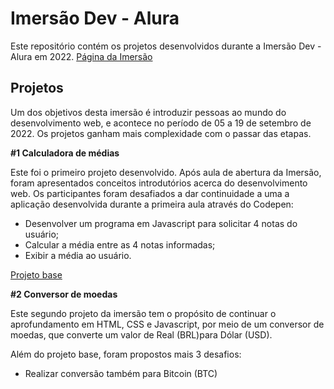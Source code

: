 # Imersão Dev - Alura

Este repositório contém os projetos desenvolvidos durante a Imersão Dev - Alura em 2022.
[Página da Imersão](https://imersao.dev/)

## Projetos

Um dos objetivos desta imersão é introduzir pessoas ao mundo do desenvolvimento web, e acontece no período de 05 a 19 de setembro de 2022.
Os projetos ganham mais complexidade com o passar das etapas.

**#1 Calculadora de médias**

Este foi o primeiro projeto desenvolvido. Após aula de abertura da Imersão, foram apresentados conceitos introdutórios acerca do desenvolvimento web.
Os participantes foram desafiados a dar continuidade a uma a aplicação desenvolvida durante a primeira aula através do Codepen:

- Desenvolver um programa em Javascript para solicitar 4 notas do usuário;
- Calcular a média entre as 4 notas informadas;
- Exibir a média ao usuário.

[Projeto base](https://codepen.io/imersao-dev/pen/QWgppMM)

**#2 Conversor de moedas**

Este segundo projeto da imersão tem o propósito de continuar o aprofundamento em HTML, CSS e Javascript, por meio de um conversor de moedas, que converte um valor de Real (BRL)para Dólar (USD).

Além do projeto base, foram propostos mais 3 desafios:

- Realizar conversão também para Bitcoin (BTC)